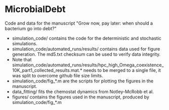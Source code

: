 # MicrobialDebt
Code and data for the manuscript "Grow now, pay later: when should a bacterium go into debt?"

* simulation_code/ contains the code for the deterministic and stochastic 
simulations.
* simulation_code/automated_runs/results/ contains data used for figure generation. The md5.txt checksum can be used to verify data integrity.
* Note that simulation_code/automated_runs/results/hpc_high_Omega_coexistence_10K_part1_collected_results.mat.* needs to be merged to a single file,
it was split to overcome github file size limits.
* simulation_code/fig_*.m are the scripts for plotting the figures in 
the manuscript.
* data_fitting/ fits the chemostat dynamics from Notley-McRobb et al.
* figures/ contains the figures used in the manuscript, produced by 
simulation_code/fig_*.m

